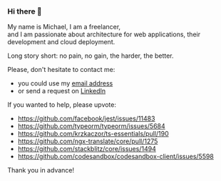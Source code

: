 ### Hi there 👋

My name is Michael, I am a freelancer,  
and I am passionate about architecture for web applications, their development and cloud deployment.

Long story short: no pain, no gain, the harder, the better.


Please, don't hesitate to contact me:

- you could use my [email address](mailto:m@sudo.eu)
- or send a request on [LinkedIn](http://linkedin.com/in/michael-gusev/)

If you wanted to help, please upvote:

- https://github.com/facebook/jest/issues/11483
- https://github.com/typeorm/typeorm/issues/5684
- https://github.com/krzkaczor/ts-essentials/pull/190
- https://github.com/ngx-translate/core/pull/1275
- https://github.com/stackblitz/core/issues/1494
- https://github.com/codesandbox/codesandbox-client/issues/5598

Thank you in advance!

